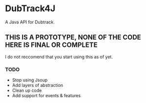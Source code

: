 # DubTrack4J
A Java API for Dubtrack.

## THIS IS A PROTOTYPE, NONE OF THE CODE HERE IS FINAL OR COMPLETE
I do not reccomend that you start using this as of yet.

### TODO
- Stop using Jsoup
- Add layers of abstraction
- Clean up code
- Add support for events & features
